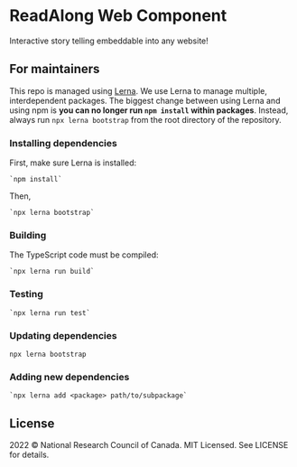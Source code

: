 ReadAlong Web Component
=======================

Interactive story telling embeddable into any website!

<!-- TODO: put an animated GIF here, showing it off! -->

For maintainers
---------------

This repo is managed using [Lerna]. We use Lerna to manage multiple,
interdependent packages. The biggest change between using Lerna and
using npm is **you can no longer run `npm install` within packages**.
Instead, always run `npx lerna bootstrap` from the root directory of the
repository.

[Lerna]: https://lerna.js.org/

### Installing dependencies

First, make sure Lerna is installed:

    `npm install`

Then,

    `npx lerna bootstrap`

### Building

The TypeScript code must be compiled:

    `npx lerna run build`

### Testing

    `npx lerna run test`

### Updating dependencies

   `npx lerna bootstrap`

### Adding new dependencies

    `npx lerna add <package> path/to/subpackage`

License
-------

2022 © National Research Council of Canada. MIT Licensed. See LICENSE for details.
